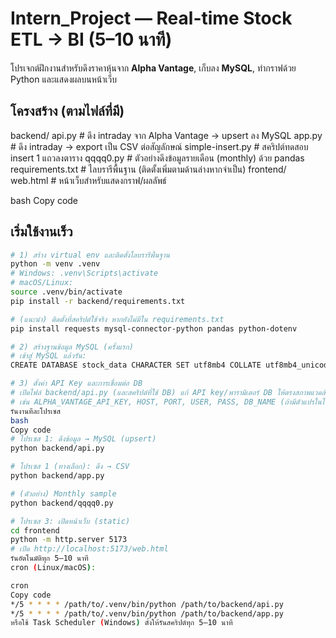# Intern_Project — Real-time Stock ETL → BI (5–10 นาที)

โปรเจกต์ฝึกงานสำหรับดึงราคาหุ้นจาก **Alpha Vantage**, เก็บลง **MySQL**, ทำกราฟด้วย Python และแสดงผลบนหน้าเว็บ

## โครงสร้าง (ตามไฟล์ที่มี)
backend/
api.py # ดึง intraday จาก Alpha Vantage → upsert ลง MySQL
app.py # ดึง intraday → export เป็น CSV ต่อสัญลักษณ์
simple-insert.py # สคริปต์ทดสอบ insert 1 แถวลงตาราง
qqqq0.py # ตัวอย่างดึงข้อมูลรายเดือน (monthly) ด้วย pandas
requirements.txt # ไลบรารีพื้นฐาน (ติดตั้งเพิ่มตามด้านล่างหากจำเป็น)
frontend/
web.html # หน้าเว็บสำหรับแสดงกราฟ/ผลลัพธ์

bash
Copy code

## เริ่มใช้งานเร็ว
```bash
# 1) สร้าง virtual env และติดตั้งไลบรารีพื้นฐาน
python -m venv .venv
# Windows: .venv\Scripts\activate
# macOS/Linux:
source .venv/bin/activate
pip install -r backend/requirements.txt

# (แนะนำ) ติดตั้งที่สคริปต์ใช้จริง หากยังไม่มีใน requirements.txt
pip install requests mysql-connector-python pandas python-dotenv

# 2) สร้างฐานข้อมูล MySQL (ครั้งแรก)
# เข้าสู่ MySQL แล้วรัน:
CREATE DATABASE stock_data CHARACTER SET utf8mb4 COLLATE utf8mb4_unicode_ci;

# 3) ตั้งค่า API Key และการเชื่อมต่อ DB
# เปิดไฟล์ backend/api.py (และสคริปต์ที่ใช้ DB) แก้ API key/พารามิเตอร์ DB ให้ตรงสภาพแวดล้อม
# เช่น ALPHA_VANTAGE_API_KEY, HOST, PORT, USER, PASS, DB_NAME (ถ้ามีตัวแปรในโค้ด)
รันงานทีละโปรเซส
bash
Copy code
# โปรเซส 1: ดึงข้อมูล → MySQL (upsert)
python backend/api.py

# โปรเซส 1 (ทางเลือก): ดึง → CSV
python backend/app.py

# (ตัวอย่าง) Monthly sample
python backend/qqqq0.py

# โปรเซส 3: เปิดหน้าเว็บ (static)
cd frontend
python -m http.server 5173
# เปิด http://localhost:5173/web.html
รันอัตโนมัติทุก 5–10 นาที
cron (Linux/macOS):

cron
Copy code
*/5 * * * * /path/to/.venv/bin/python /path/to/backend/api.py
*/5 * * * * /path/to/.venv/bin/python /path/to/backend/app.py
หรือใช้ Task Scheduler (Windows) ตั้งให้รันสคริปต์ทุก 5–10 นาที